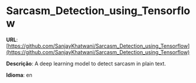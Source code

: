 # Sarcasm_Detection_using_Tensorflow
**URL**: [https://github.com/SanjayKhatwani/Sarcasm_Detection_using_Tensorflow](https://github.com/SanjayKhatwani/Sarcasm_Detection_using_Tensorflow)

**Descrição**: A deep learning model to detect sarcasm in plain text.

**Idioma**: en
